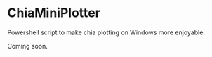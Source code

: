 # ChiaMiniPlotter
Powershell script to make chia plotting on Windows more enjoyable.


Coming soon.
